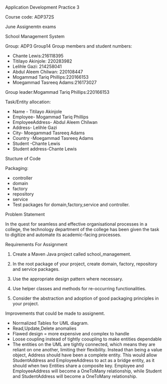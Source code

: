Application Development Practice 3

Course code: ADP372S

June Assignemtn exams


School Management System

Group: ADP3 Group14
Group members and student numbers:
   - Chante Lewis:216118395
   - Titilayo Akinjole: 220283982
   - Lelihle Gazi: 214258041
   - Abdul Aleem Chilwan: 220108447
   - Mogammad Tariq Phillips:220166153 
   - Moegammad Tasreeq Adams:216173027
   
Group leader:Mogammad Tariq Phillips:220166153 


Task/Entity allocation:
- Name - Titilayo Akinjole 
- Employee- Mogammad Tariq Phillips
- EmployeeAddress- Abdul Aleem Chilwan
- Address- Lelihle Gazi 
- City- Moegammad Tasreeq Adams
- Country -Moegammad Tasreeq Adams
- Student -Chante Lewis 
- Student address-Chante Lewis


Stucture of Code

Packaging:
- controller
- domain
- factory
- repository
- service
- Test packages for domain,factory,service and controller.

Problem Statement 

In the quest for seamless and effective organisational processes in a college, the technology
department of the college has been given the task to digitize and automate its academic-facing
processes.

Requirements For Assignment

1. Create a Maven Java project called school_management.

2. In the root package of your project, create domain, factory, repository and service packages.

3. Use the appropriate design pattern where necessary.
 
4. Use helper classes and methods for re-occurring functionalities.

5. Consider the abstraction and adoption of good packaging principles in your project.

Improvements that could be made to assignemt.
- Normalized Tables for UML diagram.
- Read,Update,Delete anomalies
- Flawed design = more expensive and complex to handle 
- Loose coupling instead of tightly cooupling to make entities dependable
- The entities on the UML are tightly connected, which means they are reliant on one another, limiting their flexibility. Instead than being a value object, Address should have been a complete entity. This would allow StudentAddress and EmployeeAddress to act as a bridge entity, as it should when two Entities share a composite key. Employee and EmployeeAddress will become a OneToMany relationship, while Student and StudentAddress will become a OneToMany relationship.









